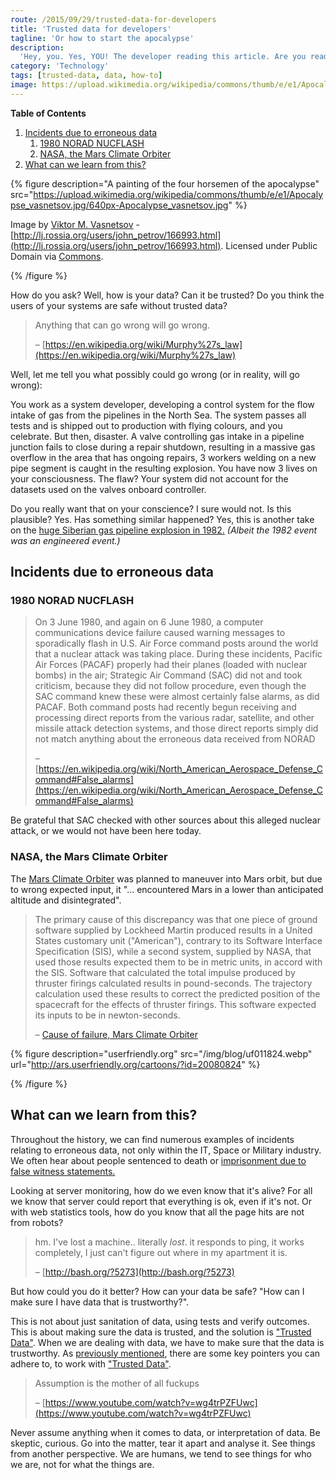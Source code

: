 ```yaml
---
route: /2015/09/29/trusted-data-for-developers
title: 'Trusted data for developers'
tagline: 'Or how to start the apocalypse'
description:
  'Hey, you. Yes, YOU! The developer reading this article. Are you ready to call the four horsemen and start the apocalypse? Start the next nuclear holocaust? Kill patients? Bankrupt banks? Do I have your attention yet?<br/><br/>Yes? Good. Because all of this can happen, and will happen, if you do not keep your shit together'
category: 'Technology'
tags: [trusted-data, data, how-to]
image: https://upload.wikimedia.org/wikipedia/commons/thumb/e/e1/Apocalypse_vasnetsov.jpg/640px-Apocalypse_vasnetsov.jpg
---
```


**Table of Contents**

1. [Incidents due to erroneous data](#incidents-due-to-erroneous-data)
   1. [1980 NORAD NUCFLASH](#1980-norad-nucflash)
   2. [NASA, the Mars Climate Orbiter](#nasa-the-mars-climate-orbiter)
2. [What can we learn from this?](#what-can-we-learn-from-this)

{% figure
  description="A painting of the four horsemen of the apocalypse"
  src="<https://upload.wikimedia.org/wikipedia/commons/thumb/e/e1/Apocalypse_vasnetsov.jpg/640px-Apocalypse_vasnetsov.jpg>"
%}

Image by [Viktor M. Vasnetsov](//en.wikipedia.org/wiki/Viktor_Vasnetsov) - [http://lj.rossia.org/users/john_petrov/166993.html](http://lj.rossia.org/users/john_petrov/166993.html). Licensed under Public Domain via [Commons](https://commons.wikimedia.org/wiki/).
  
{% /figure %}

How do you ask? Well, how is your data? Can it be trusted? Do you think the
users of your systems are safe without trusted data?

> Anything that can go wrong will go wrong.
>
> <footer class="ph">
>
> – [https://en.wikipedia.org/wiki/Murphy%27s_law](https://en.wikipedia.org/wiki/Murphy%27s_law)
>
> </footer>

Well, let me tell you what possibly could go wrong (or in reality, will go
wrong):

You work as a system developer, developing a control system for the flow intake
of gas from the pipelines in the North Sea. The system passes all tests and is
shipped out to production with flying colours, and you celebrate. But then,
disaster. A valve controlling gas intake in a pipeline junction fails to close
during a repair shutdown, resulting in a massive gas overflow in the area that
has ongoing repairs, 3 workers welding on a new pipe segment is caught in the
resulting explosion. You have now 3 lives on your consciousness. The flaw? Your
system did not account for the datasets used on the valves onboard controller.

Do you really want that on your conscience? I sure would not. Is this plausible?
Yes. Has something similar happened? Yes, this is another take on the
<a class="ph" target="_blank" rel="noopener noreferrer" href="http://www.msnbc.msn.com/id/4394002">huge
Siberian gas pipeline explosion in 1982.</a> _(Albeit the 1982 event was an
engineered event.)_

## Incidents due to erroneous data

### 1980 NORAD NUCFLASH

> On 3 June 1980, and again on 6 June 1980, a computer communications device
> failure caused warning messages to sporadically flash in U.S. Air Force
> command posts around the world that a nuclear attack was taking place. During
> these incidents, Pacific Air Forces (PACAF) properly had their planes (loaded
> with nuclear bombs) in the air; Strategic Air Command (SAC) did not and took
> criticism, because they did not follow procedure, even though the SAC command
> knew these were almost certainly false alarms, as did PACAF. Both command
> posts had recently begun receiving and processing direct reports from the
> various radar, satellite, and other missile attack detection systems, and
> those direct reports simply did not match anything about the erroneous data
> received from NORAD
>
> <footer class="ph">
>
> – [https://en.wikipedia.org/wiki/North_American_Aerospace_Defense_Command#False_alarms](https://en.wikipedia.org/wiki/North_American_Aerospace_Defense_Command#False_alarms)
>
> </footer>

Be grateful that SAC checked with other sources about this alleged nuclear
attack, or we would not have been here today.

### NASA, the Mars Climate Orbiter

The
<a class="ph" target="_blank" rel="noopener noreferrer" href="https://en.wikipedia.org/wiki/Mars_Climate_Orbiter">Mars
Climate Orbiter</a> was planned to maneuver into Mars orbit, but due to wrong
expected input, it "... encountered Mars in a lower than anticipated altitude
and disintegrated".

> The primary cause of this discrepancy was that one piece of ground software
> supplied by Lockheed Martin produced results in a United States customary unit
> ("American"), contrary to its Software Interface Specification (SIS), while a
> second system, supplied by NASA, that used those results expected them to be
> in metric units, in accord with the SIS. Software that calculated the total
> impulse produced by thruster firings calculated results in pound-seconds. The
> trajectory calculation used these results to correct the predicted position of
> the spacecraft for the effects of thruster firings. This software expected its
> inputs to be in newton-seconds.
>
> <footer class="ph">
>
> – <a class="ph" target="_blank" rel="noopener noreferrer" href="https://en.wikipedia.org/wiki/Mars_Climate_Orbiter#Cause_of_failure">Cause
> of failure, Mars Climate Orbiter</a>
>
> </footer>

{% figure
  description="userfriendly.org"
  src="/img/blog/uf011824.webp"
  url="<http://ars.userfriendly.org/cartoons/?id=20080824>"
%}

{% /figure %}

## What can we learn from this?

Throughout the history, we can find numerous examples of incidents relating to
erroneous data, not only within the IT, Space or Military industry. We often
hear about people sentenced to death or
<a class="ph" target="_blank" rel="noopener noreferrer" href="http://usnews.nbcnews.com/_news/2012/05/21/11756575-researchers-more-than-2000-false-convictions-in-past-23-years?lite">imprisonment
due to false witness statements.</a>

Looking at server monitoring, how do we even know that it's alive? For all we
know that server could report that everything is ok, even if it's not. Or with
web statistics tools, how do you know that all the page hits are not from
robots?

> hm. I've lost a machine.. literally _lost_. it responds to ping, it works
> completely, I just can't figure out where in my apartment it is.
>
> <footer class="ph">
>
> – [http://bash.org/?5273](http://bash.org/?5273)
>
> </footer>

But how could you do it better? How can your data be safe? "How can I make sure
I have data that is trustworthy?".

This is not about just sanitation of data, using tests and verify outcomes. This
is about making sure the data is trusted, and the solution is
["Trusted Data"](/2015/09/09/trusted-data/). When we are
dealing with data, we have to make sure that the data is trustworthy. As
<a class="ph" href="/2015/09/14/how-to-work-with-trusted-data/">previously
mentioned</a>, there are some key pointers you can adhere to, to work with
["Trusted Data"](/2015/09/09/trusted-data/).

> Assumption is the mother of all fuckups
>
> <footer class="ph">
>
> – [https://www.youtube.com/watch?v=wg4trPZFUwc](https://www.youtube.com/watch?v=wg4trPZFUwc)
>
> </footer>

Never assume anything when it comes to data, or interpretation of data. Be
skeptic, curious. Go into the matter, tear it apart and analyse it. See things
from another perspective. We are humans, we tend to see things for who we are,
not for what the things are.
